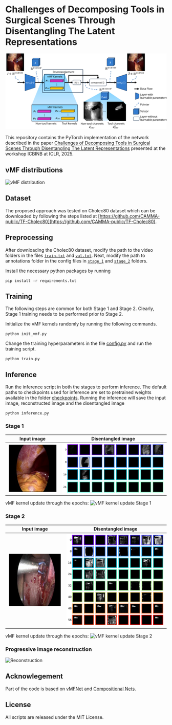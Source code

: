 # Challenges of Decomposing Tools in Surgical Scenes Through Disentangling The Latent Representations

<img src="assets/concept_figure.svg" />

This repository contains the PyTorch implementation of the network described in the paper [Challenges of Decomposing Tools in Surgical Scenes Through Disentangling The Latent Representations](https://openreview.net/forum?id=vwDshzzBrl&referrer=%5Bthe%20profile%20of%20Sai%20Lokesh%20Gorantla%5D(%2Fprofile%3Fid%3D~Sai_Lokesh_Gorantla1)) presented at the workshop ICBINB at ICLR, 2025.

## vMF distributions

![vMF distribution](assets/vMFDistributions.gif)

## Dataset
The proposed approach was tested on Cholec80 dataset which can be downloaded by following the steps listed at [https://github.com/CAMMA-public/TF-Cholec80](https://github.com/CAMMA-public/TF-Cholec80).

## Preprocessing
After downloading the Cholec80 dataset, modify the path to the video folders in the files [`train.txt`](data/train.txt) and [`val.txt`](data/val.txt). Next, modify the path to annotations folder in the config files in [`stage_1`](stage_1) and [`stage_2`](stage_2) folders.

Install the necessary python packages by running

```
pip install -r requirements.txt
```

## Training

The following steps are common for both Stage 1 and Stage 2. Clearly, Stage 1 training needs to be performed prior to Stage 2. 

Initialize the vMF kernels randomly by running the following commands.

```
python init_vmf.py
```

Change the training hyperparameters in the file [config.py](stage_1/config.py) and run the training script.

```
python train.py
```

## Inference

Run the inference script in both the stages to perform inference. The default paths to checkpoints used for inference are set to pretrained weights available in the folder [checkpoints](checkpoints). Running the inference will save the input image, reconstructed image and the disentangled image 

```
python inference.py
```

### Stage 1

| Input image | Disentangled image |
|---------|---------|
| ![Input image](assets/val_inp_img_5.png) | ![Disentangled image](assets/val_zvmf_5.png) |

vMF kernel update through the epochs:
![vMF kernel update Stage 1](assets/vMF_kernel_update_stage1.gif)

### Stage 2

| Input image | Disentangled image |
|---------|---------|
| ![Input image](assets/ch5_inp_img_tool_1.png) | ![Disentangled image](assets/vmf_tool1.png) |

vMF kernel update through the epochs:
![vMF kernel update Stage 2](assets/vMF_kernel_update_stage2.gif)

### Progressive image reconstruction

![Reconstruction](assets/ch5_7_tool_grid.png)

## Acknowlegement
Part of the code is based on [vMFNet](https://github.com/vios-s/vMFNet) and [Compositional Nets](https://github.com/AdamKortylewski/CompositionalNets).

## License
All scripts are released under the MIT License.